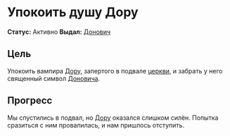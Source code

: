 # Упокоить душу Дору

**Статус:** Активно
**Выдал:** [Донович](../../characters/npc/donavich.md)

## Цель

Упокоить вампира [Дору](../../characters/npc/doru.md), запертого в подвале [церкви](../../locations/donavichs-church.md), и забрать у него священный символ [Доновича](../../characters/npc/donavich.md).

## Прогресс

Мы спустились в подвал, но [Дору](../../characters/npc/doru.md) оказался слишком силён. Попытка сразиться с ним провалилась, и нам пришлось отступить.

